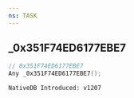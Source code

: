 ```yaml
---
ns: TASK
---
```

## _0x351F74ED6177EBE7

```c
// 0x351F74ED6177EBE7
Any _0x351F74ED6177EBE7();
```

```
NativeDB Introduced: v1207
```

